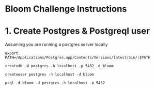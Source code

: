 # Bloom Challenge Instructions

# 1. Create Postgres & Postgreql user

Assuming you are running a postgres server locally

```
export PATH=/Applications/Postgres.app/Contents/Versions/latest/bin/:$PATH

createdb -U postgres -h localhost -p 5432 -d bloom

createuser postgres -h localhost -d bloom

psql -d bloom -U postgres -h localhost -p 5432
```
